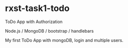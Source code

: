# rxst-task1-todo
ToDo App with Authorization

Node.js / MongoDB / bootstrap / handlebars

My first ToDo App with mongoDB, login and multiple users.
